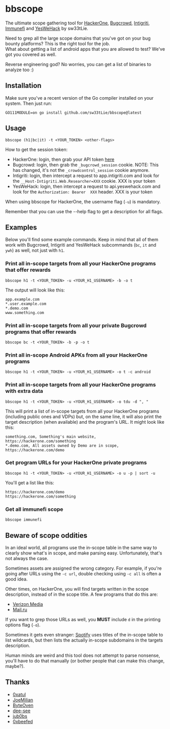 # bbscope
The ultimate scope gathering tool for [HackerOne](https://hackerone.com/), [Bugcrowd](https://bugcrowd.com/), [Intigriti](https://intigriti.com), [Immunefi](https://immunefi.com/) and [YesWeHack](https://yeswehack.com/) by sw33tLie.

Need to grep all the large scope domains that you've got on your bug bounty platforms? This is the right tool for the job.  
What about getting a list of android apps that you are allowed to test? We've got you covered as well.

Reverse engineering god? No worries, you can get a list of binaries to analyze too :)

## Installation
Make sure you've a recent version of the Go compiler installed on your system.
Then just run:
```
GO111MODULE=on go install github.com/sw33tLie/bbscope@latest
```

## Usage
```
bbscope (h1|bc|it) -t <YOUR_TOKEN> <other-flags>
```
How to get the session token:
- HackerOne: login, then grab your API token [here](https://hackerone.com/settings/api_token/edit)
- Bugcrowd: login, then grab the `_bugcrowd_session` cookie. NOTE: This has changed, it's not the `_crowdcontrol_session` cookie anymore.
- Intigriti: login, then intercept a request to app.intigriti.com and look for the `__Host-Intigriti.Web.Researcher=XXX` cookie. XXX is your token
- YesWeHack: login, then intercept a request to api.yeswehack.com and look for the `Authorization: Bearer  XXX` header. XXX is your token

When using bbscope for HackerOne, the username flag (`-u`) is mandatory.

Remember that you can use the --help flag to get a description for all flags.

## Examples
Below you'll find some example commands.
Keep in mind that all of them work with Bugcrowd, Intigriti and YesWeHack subcommands (`bc`, `it` and `ywh`) as well, not just with `h1`.

### Print all in-scope targets from all your HackerOne programs that offer rewards
```
bbscope h1 -t <YOUR_TOKEN> -u <YOUR_H1_USERNAME> -b -o t
```
The output will look like this:
```
app.example.com
*.user.example.com
*.demo.com
www.something.com
```

### Print all in-scope targets from all your private Bugcrowd programs that offer rewards
```
bbscope bc -t <YOUR_TOKEN> -b -p -o t
```

### Print all in-scope Android APKs from all your HackerOne programs
```
bbscope h1 -t <YOUR_TOKEN> -u <YOUR_H1_USERNAME> -o t -c android
```

### Print all in-scope targets from all your HackerOne programs with extra data

```
bbscope h1 -t <YOUR_TOKEN> -u <YOUR_H1_USERNAME> -o tdu -d ", "
```

This will print a list of in-scope targets from all your HackerOne programs (including public ones and VDPs) but, on the same line, it will also print the target description (when available) and the program's URL.
It might look like this:
```
something.com, Something's main website, https://hackerone.com/something
*.demo.com, All assets owned by Demo are in scope, https://hackerone.com/demo
```
### Get program URLs for your HackerOne private programs

```
bbscope h1 -t <YOUR_TOKEN> -u <YOUR_H1_USERNAME> -o u -p | sort -u
```
You'll get a list like this:
```
https://hackerone.com/demo
https://hackerone.com/something
```

### Get all immunefi scope

```
bbscope immunefi
```

## Beware of scope oddities
In an ideal world, all programs use the in-scope table in the same way to clearly show what's in scope, and make parsing easy.
Unfortunately, that's not always the case.

Sometimes assets are assigned the wrong category.
For example, if you're going after URLs using the `-c url`, double checking using `-c all` is often a good idea.

Other times, on HackerOne, you will find targets written in the scope description, instead of in the scope title.
A few programs that do this are:
- [Verizon Media](https://hackerone.com/verizonmedia/?type=team)
- [Mail.ru](https://hackerone.com/mailru)

If you want to grep those URLs as well, you **MUST** include `d` in the printing options flag (`-o`).

Sometimes it gets even stranger: [Spotify](https://hackerone.com/spotify) uses titles of the in-scope table to list wildcards, but then lists the actually in-scope subdomains in the targets description.

Human minds are weird and this tool does not attempt to parse nonsense, you'll have to do that manually (or bother people that can make this change, maybe?).

## Thanks
- [0xatul](https://github.com/0xatul)
- [JoeMilian](https://github.com/JoeMilian)
- [ByteOven](https://github.com/ByteOven)
- [dee-see](https://gitlab.com/dee-see)
- [jub0bs](https://jub0bs.com)
- [0xbeefed](https://github.com/0xbeefed)
